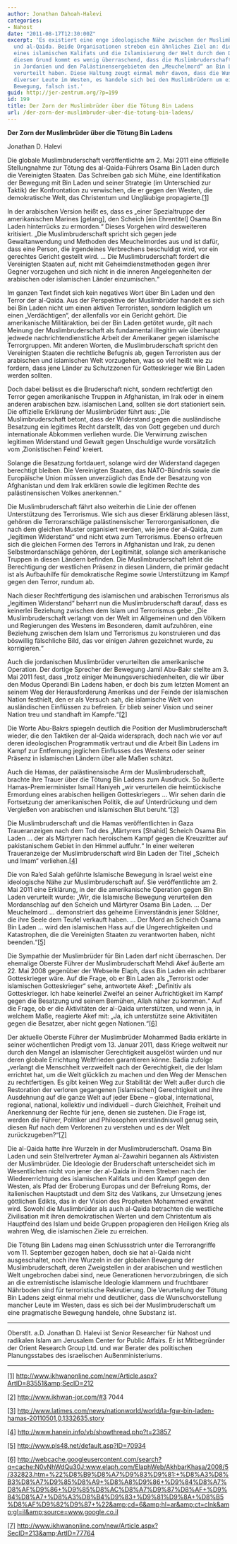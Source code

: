 ```yaml
---
author: Jonathan Dahoah-Halevi
categories:
- Nahost
date: "2011-08-17T12:30:00Z"
excerpt: 'Es existiert eine enge ideologische Nähe zwischen der Muslimbruderschaft
  und al-Qaida. Beide Organisationen streben ein ähnliches Ziel an: die Errichtung
  eines islamischen Kalifats und die Islamisierung der Welt durch den Dschihad. Aus
  diesem Grund kommt es wenig überraschend, dass die Muslimbruderschaft und ihre Verbündeten
  in Jordanien und den Palästinensergebieten den „Meuchelmord“ an Bin Laden entschieden
  verurteilt haben. Diese Haltung zeugt einmal mehr davon, dass die Wunschvorstellung
  diverser Leute im Westen, es handele sich bei den Muslimbrüdern um eine pragmatische
  Bewegung, falsch ist.'
guid: http://jer-zentrum.org/?p=199
id: 199
title: Der Zorn der Muslimbrüder über die Tötung Bin Ladens
url: /der-zorn-der-muslimbruder-uber-die-totung-bin-ladens/
---
```



**Der Zorn der Muslimbrüder über die Tötung Bin Ladens**

 

Jonathan D. Halevi

 

Die globale Muslimbruderschaft veröffentlichte am 2. Mai 2011 eine offizielle Stellungnahme zur Tötung des al-Qaida-Führers Osama Bin Laden durch die Vereinigten Staaten. Das Schreiben gab sich Mühe, eine Identifikation der Bewegung mit Bin Laden und seiner Strategie (im Unterschied zur Taktik) der Konfrontation zu verwischen, die er gegen den Westen, die demokratische Welt, das Christentum und Ungläubige propagierte.[\[1\]]("#_edn1")

 

In der arabischen Version heißt es, dass es „einer Spezialtruppe der amerikanischen Marines \[gelang\], den Scheich \[ein Ehrentitel\] Osama Bin Laden hinterrücks zu ermorden.“ Dieses Vorgehen wird desweiteren kritisiert. „Die Muslimbruderschaft spricht sich gegen jede Gewaltanwendung und Methoden des Meuchelmordes aus und ist dafür, dass eine Person, die irgendeines Verbrechens beschuldigt wird, vor ein gerechtes Gericht gestellt wird. … Die Muslimbruderschaft fordert die Vereinigten Staaten auf, nicht mit Geheimdienstmethoden gegen ihrer Gegner vorzugehen und sich nicht in die inneren Angelegenheiten der arabischen oder islamischen Länder einzumischen.“

 

Im ganzen Text findet sich kein negatives Wort über Bin Laden und den Terror der al-Qaida. Aus der Perspektive der Muslimbrüder handelt es sich bei Bin Laden nicht um einen aktiven Terroristen, sondern lediglich um einen „Verdächtigen“, der allenfalls vor ein Gericht gehört. Die amerikanische Militäraktion, bei der Bin Laden getötet wurde, gilt nach Meinung der Muslimbruderschaft als fundamental illegitim wie überhaupt jedwede nachrichtendienstliche Arbeit der Amerikaner gegen islamische Terrorgruppen. Mit anderen Worten, die Muslimbruderschaft spricht den Vereinigten Staaten die rechtliche Befugnis ab, gegen Terroristen aus der arabischen und islamischen Welt vorzugehen, was so viel heißt wie zu fordern, dass jene Länder zu Schutzzonen für Gotteskrieger wie Bin Laden werden sollten.

 

Doch dabei belässt es die Bruderschaft nicht, sondern rechtfertigt den Terror gegen amerikanische Truppen in Afghanistan, im Irak oder in einem anderen arabischen bzw. islamischen Land, sollten sie dort stationiert sein. Die offizielle Erklärung der Muslimbrüder führt aus: „Die Muslimbruderschaft betont, dass der Widerstand gegen die ausländische Besatzung ein legitimes Recht darstellt, das von Gott gegeben und durch internationale Abkommen verliehen wurde. Die Verwirrung zwischen legitimen Widerstand und Gewalt gegen Unschuldige wurde vorsätzlich vom ‚Zionistischen Feind‘ kreiert.

 

Solange die Besatzung fortdauert, solange wird der Widerstand dagegen berechtigt bleiben. Die Vereinigten Staaten, das NATO-Bündnis sowie die Europäische Union müssen unverzüglich das Ende der Besatzung von Afghanistan und dem Irak erklären sowie die legitimen Rechte des palästinensischen Volkes anerkennen.“

 

Die Muslimbruderschaft fährt also weiterhin die Linie der offenen Unterstützung des Terrorismus. Wie sich aus dieser Erklärung ablesen lässt, gehören die Terroranschläge palästinensischer Terrororganisationen, die nach dem gleichen Muster organisiert werden, wie jene der al-Qaida, zum „legitimen Widerstand“ und nicht etwa zum Terrorismus. Ebenso erfreuen sich die gleichen Formen des Terrors in Afghanistan und Irak, zu denen Selbstmordanschläge gehören, der Legitimität, solange sich amerikanische Truppen in diesen Ländern befinden. Die Muslimbruderschaft lehnt die Berechtigung der westlichen Präsenz in diesen Ländern, die primär gedacht ist als Aufbauhilfe für demokratische Regime sowie Unterstützung im Kampf gegen den Terror, rundum ab.

 

Nach dieser Rechtfertigung des islamischen und arabischen Terrorismus als „legitimen Widerstand“ beharrt nun die Muslimbruderschaft darauf, dass es keinerlei Beziehung zwischen dem Islam und Terrorismus gebe: „Die Muslimbruderschaft verlangt von der Welt im Allgemeinen und den Völkern und Regierungen des Westens im Besonderen, damit aufzuhören, eine Beziehung zwischen dem Islam und Terrorismus zu konstruieren und das böswillig fälschliche Bild, das vor einigen Jahren gezeichnet wurde, zu korrigieren.“

 

Auch die jordanischen Muslimbrüder verurteilten die amerikanische Operation. Der dortige Sprecher der Bewegung Jamil Abu-Bakr stellte am 3. Mai 2011 fest, dass „trotz einiger Meinungsverschiedenheiten, die wir über den Modus Operandi Bin Ladens haben, er doch bis zum letzten Moment an seinem Weg der Herausforderung Amerikas und der Feinde der islamischen Nation festhielt, den er als Versuch sah, die islamische Welt von ausländischen Einflüssen zu befreien. Er blieb seiner Vision und seiner Nation treu und standhaft im Kampfe.“[\[2\]]("#_edn2")

 

Die Worte Abu-Bakrs spiegeln deutlich die Position der Muslimbruderschaft wieder, die den Taktiken der al-Qaida widersprach, doch nach wie vor auf deren ideologischen Programmatik vertraut und die Arbeit Bin Ladens im Kampf zur Entfernung jeglichen Einflusses des Westens oder seiner Präsenz in islamischen Ländern über alle Maßen schätzt.

 

Auch die Hamas, der palästinensische Arm der Muslimbruderschaft, brachte ihre Trauer über die Tötung Bin Ladens zum Ausdruck. So äußerte Hamas-Premierminister Ismail Haniyeh „wir verurteilen die heimtückische Ermordung eines arabischen heiligen Gotteskriegers … Wir sehen darin die Fortsetzung der amerikanischen Politik, die auf Unterdrückung und dem Vergießen von arabischen und islamischen Blut beruht.“[\[3\]]("#_edn3")

 

Die Muslimbruderschaft und die Hamas veröffentlichten in Gaza Traueranzeigen nach dem Tod des „Märtyrers \[Shahid\] Scheich Osama Bin Laden … der als Märtyrer nach heroischem Kampf gegen die Kreuzritter auf pakistanischem Gebiet in den Himmel auffuhr.“ In einer weiteren Traueranzeige der Muslimbruderschaft wird Bin Laden der Titel „Scheich und Imam“ verliehen.[\[4\]]("#_edn4")

 

Die von Ra’ed Salah geführte Islamische Bewegung in Israel weist eine ideologische Nähe zur Muslimbruderschaft auf. Sie veröffentlichte am 2. Mai 2011 eine Erklärung, in der die amerikanische Operation gegen Bin Laden verurteilt wurde: „Wir, die Islamische Bewegung verurteilen den Mordanschlag auf den Scheich und Märtyrer Osama Bin Laden. … Der Meuchelmord … demonstriert das geheime Einverständnis jener Söldner, die ihre Seele dem Teufel verkauft haben. … Der Mord an Scheich Osama Bin Laden … wird den islamischen Hass auf die Ungerechtigkeiten und Katastrophen, die die Vereinigten Staaten zu verantworten haben, nicht beenden.“[\[5\]]("#_edn5")

 

Die Sympathie der Muslimbrüder für Bin Laden darf nicht überraschen. Der ehemalige Oberste Führer der Muslimbruderschaft Mehdi Akef äußerte am 22. Mai 2008 gegenüber der Webseite Elaph, dass Bin Laden ein achtbarer Gotteskrieger wäre. Auf die Frage, ob er Bin Laden als „Terrorist oder islamischen Gotteskrieger“ sehe, antwortete Akef: „Definitiv als Gotteskrieger. Ich habe keinerlei Zweifel an seiner Aufrichtigkeit im Kampf gegen die Besatzung und seinem Bemühen, Allah näher zu kommen.“ Auf die Frage, ob er die Aktivitäten der al-Qaida unterstützen, und wenn ja, in welchem Maße, reagierte Akef mit: „Ja, ich unterstütze seine Aktivitäten gegen die Besatzer, aber nicht gegen Nationen.“[\[6\]]("#_edn6")

 

Der aktuelle Oberste Führer der Muslimbrüder Mohammed Badia erklärte in seiner wöchentlichen Predigt vom 13. Januar 2011, dass Kriege weltweit nur durch den Mangel an islamischer Gerechtigkeit ausgelöst würden und nur deren globale Errichtung Weltfrieden garantieren könne. Badia zufolge „verlangt die Menschheit verzweifelt nach der Gerechtigkeit, die der Islam errichtet hat, um die Welt glücklich zu machen und den Weg der Menschen zu rechtfertigen. Es gibt keinen Weg zur Stabilität der Welt außer durch die Restoration der verloren gegangenen \[islamischen\] Gerechtigkeit und ihre Ausdehnung auf die ganze Welt auf jeder Ebene – global, international, regional, national, kollektiv und individuell – durch Gleichheit, Freiheit und Anerkennung der Rechte für jene, denen sie zustehen. Die Frage ist, werden die Führer, Politiker und Philosophen verständnisvoll genug sein, diesen Ruf nach dem Verlorenen zu verstehen und es der Welt zurückzugeben?“[\[7\]]("#_edn7")

 

Die al-Qaida hatte ihre Wurzeln in der Muslimbruderschaft. Osama Bin Laden und sein Stellvertreter Ayman al-Zawahiri begannen als Aktivisten der Muslimbrüder. Die Ideologie der Bruderschaft unterscheidet sich im Wesentlichen nicht von jener der al-Qaida in ihrem Streben nach der Wiedererrichtung des islamischen Kalifats und den Kampf gegen den Westen, als Pfad der Eroberung Europas und der Befreiung Roms, der italienischen Hauptstadt und dem Sitz des Vatikans, zur Umsetzung jenes göttlichen Edikts, das in der Vision des Propheten Mohammed erwähnt wird. Sowohl die Muslimbrüder als auch al-Qaida betrachten die westliche Zivilisation mit ihren demokratischen Werten und dem Christentum als Hauptfeind des Islam und beide Gruppen propagieren den Heiligen Krieg als wahren Weg, die islamischen Ziele zu erreichen.

 

Die Tötung Bin Ladens mag einen Schlussstrich unter die Terrorangriffe vom 11. September gezogen haben, doch sie hat al-Qaida nicht ausgeschaltet, noch ihre Wurzeln in der globalen Bewegung der Muslimbruderschaft, deren Zweigstellen in der arabischen und westlichen Welt ungebrochen dabei sind, neue Generationen hervorzubringen, die sich an die extremistische islamische Ideologie klammern und fruchtbarer Nährboden sind für terroristische Rekrutierung. Die Verurteilung der Tötung Bin Ladens zeigt einmal mehr und deutlicher, dass die Wunschvorstellung mancher Leute im Westen, dass es sich bei der Muslimbruderschaft um eine pragmatische Bewegung handele, ohne Substanz ist.

 

---

 

Oberstlt. a.D. Jonathan D. Halevi ist Senior Researcher für Nahost und radikalen Islam am Jerusalem Center for Public Affairs. Er ist Mitbegründer der Orient Research Group Ltd. und war Berater des politischen Planungsstabes des israelischen Außenministeriums.

  
  
---



[\[1\]]("#_ednref1") http://www.ikhwanonline.com/new/Article.aspx?ArtID=83551&amp;SecID=212



[\[2\]]("#_ednref2") http://www.ikhwan-jor.com/#3 7044

 



[\[3\]]("#_ednref3") http://www.latimes.com/news/nationworld/world/la-fgw-bin-laden-hamas-20110501,0,1332635.story



[\[4\]]("#_ednref4") http://www.hanein.info/vb/showthread.php?t=23857



[\[5\]]("#_ednref5") http://www.pls48.net/default.asp?ID=70934



[\[6\]]("#_ednref6") http://webcache.googleusercontent.com/search?q=cache:N0vNhWdQu30J:www.elaph.com/ElaphWeb/AkhbarKhasa/2008/5/332823.htm+%22%D8%B9%D8%A7%D9%83%D9%81:+%D8%A3%D8%B3%D8%A7%D9%85%D8%A9+%D8%A8%D9%86+%D9%84%D8%A7%D8%AF%D9%86+%D9%85%D8%AC%D8%A7%D9%87%D8%AF+%D9%84%D8%A7+%D8%A3%D8%B4%D9%83+%D9%81%D9%8A+%D8%B5%D8%AF%D9%82%D9%87+%22&amp;cd=6&amp;hl=ar&amp;ct=clnk&amp;gl=il&amp;source=www.google.co.il



[\[7\]]("#_ednref7") http://www.ikhwanonline.com/new/Article.aspx?SecID=213&amp;ArtID=77764


